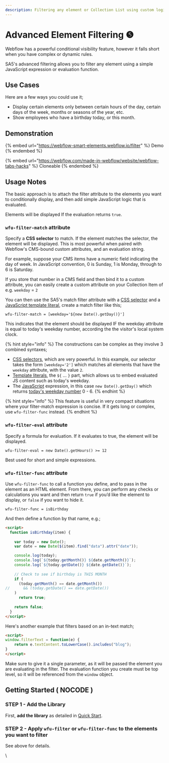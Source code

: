 ```yaml
---
description: Filtering any element or Collection List using custom logic.
---
```


# Advanced Element Filtering ❺

Webflow has a powerful conditional visibility feature, however it falls short when you have complex or dynamic rules.&#x20;

SA5's advanced filtering allows you to filter any element using a simple JavaScript expression or evaluation function.

## Use Cases

Here are a few ways you could use it;&#x20;

* Display certain elements only between certain hours of the day, certain days of the week, months or seasons of the year, etc.&#x20;
* Show employees who have a birthday today, or this month.&#x20;

## Demonstration <a href="#usage-notes" id="usage-notes"></a>

{% embed url="https://webflow-smart-elements.webflow.io/filter" %}
Demo
{% endembed %}

{% embed url="https://webflow.com/made-in-webflow/website/webflow-tabs-hacks" %}
Cloneable
{% endembed %}

## Usage Notes <a href="#usage-notes" id="usage-notes"></a>

The basic approach is to attach the filter attribute to the elements you want to conditionally display, and then add simple JavaScript logic that is evaluated.&#x20;

Elements will be displayed If the evaluation returns `true`.

### `wfu-filter-match` attribute

Specify a **CSS selector** to match. If the element matches the selector, the element will be displayed. This is most powerful when paired with Webflow's CMS-bound custom attributes, and an evaluation string.&#x20;

For example, suppose your CMS items have a numeric field indicating the day of week. In JavaScript convention, 0 is Sunday, 1 is Monday, through to 6 is Saturday.&#x20;

If you store that number in a CMS field and then bind it to a custom attribute, you can easily create a custom attribute on your Collection Item of e.g. `weekday` = `2`&#x20;

You can then use the SA5's match filter attribute with a [CSS selector](https://developer.mozilla.org/en-US/docs/Web/CSS/CSS\_selectors) and a [JavaScript template literal](https://developer.mozilla.org/en-US/docs/Web/JavaScript/Reference/Template\_literals), create a match filter like this;&#x20;

```
wfu-filter-match = [weekday='${new Date().getDay()}']
```

This indicates that the element should be displayed IF the weekday attribute is equal to today's weekday number, according the the visitor's local system clock.&#x20;

{% hint style="info" %}
The constructions can be complex as they involve 3 combined syntaxes;&#x20;

* [CSS selectors](https://developer.mozilla.org/en-US/docs/Web/CSS/CSS\_selectors), which are very powerful. In this example, our selector takes the form `[weekday='2']` which matches all elements that have the `weekday` attribute, with the value `2`.&#x20;
* [Template literals](https://developer.mozilla.org/en-US/docs/Web/JavaScript/Reference/Template\_literals), the `${` ... `}` part, which allows us to embed evaluated JS content such as today's weekday.
* The [JavaScript](https://developer.mozilla.org/en-US/docs/Web/JavaScript) expression, in this case `new Date().getDay()` which returns [today's weekday number](https://developer.mozilla.org/en-US/docs/Web/JavaScript/Reference/Global\_Objects/Date/getDay) 0 - 6. &#x20;
{% endhint %}

{% hint style="info" %}
This feature is useful in very compact situations where your filter-match expression is concise. If it gets long or complex, use `wfu-filter-func` instead.&#x20;
{% endhint %}

### `wfu-filter-eval` attribute <a href="#wfu-filter-attribute" id="wfu-filter-attribute"></a>

Specify a formula for evaluation. If it evaluates to true, the element will be displayed.

```
wfu-filter-eval = new Date().getHours() >= 12
```

Best used for short and simple expressions.

### `wfu-filter-func` attribute <a href="#wfu-filter-func-attribute" id="wfu-filter-func-attribute"></a>

Use `wfu-filter-func` to call a function you define, and to pass in the element as an HTML element. From there, you can perform any checks or calculations you want and then return `true` if you’d like the element to display, or `false` if you want to hide it.

```
wfu-filter-func = isBirthday
```

And then define a function by that name, e.g.;&#x20;

```html
<script>
  function isBirthday(item) {
    
    var today = new Date();
    var date = new Date($(item).find("data").attr("date")); 

    console.log(today);
    console.log(`${today.getMonth()} ${date.getMonth()}`);
    console.log(`${today.getDate()} ${date.getDate()}`);
    
    // Check to see if birthday is THIS MONTH 
    if (
      (today.getMonth() == date.getMonth())
//      && (today.getDate() == date.getDate())
    )
      return true;
   
    return false;
  }
</script>
```

Here's another example that filters based on an in-text match;

```html
<script>
window.filterText = function(e) {
    return e.textContent.toLowerCase().includes("blog"); 
}
</script>
```

Make sure to give it a single parameter, as it will be passed the element you are evaluating in the filter. The evaluation function you create must be top level, so it will be referenced from the `window` object. &#x20;

## Getting Started ( NOCODE ) <a href="#getting-started-nocode" id="getting-started-nocode"></a>

### STEP 1 - Add the Library <a href="#step-1---add-the-library" id="step-1---add-the-library"></a>

First, **add the library** as detailed in [Quick Start](../quick-start.md).&#x20;

### STEP 2 - Apply `wfu-filter` or `wfu-filter-func` to the elements you want to filter <a href="#step-2---apply-wfu-filter-or-wfu-filter-func-to-the-elements-you-want-to-filter" id="step-2---apply-wfu-filter-or-wfu-filter-func-to-the-elements-you-want-to-filter"></a>

See above for details.

\
